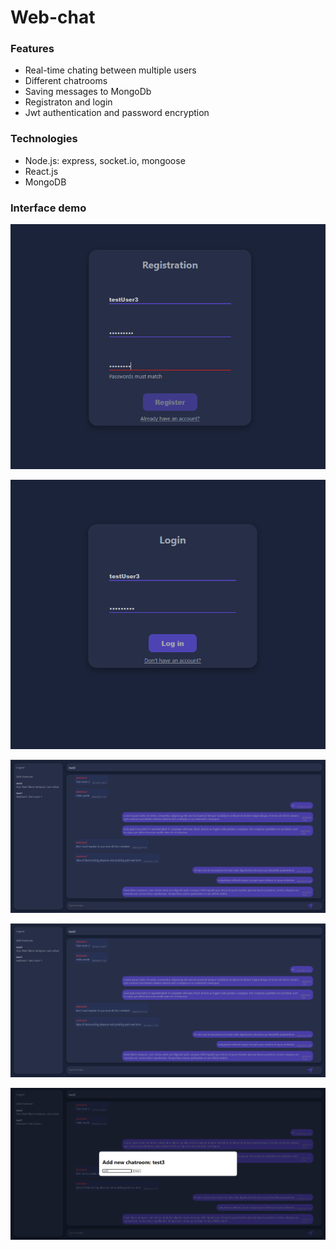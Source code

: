 # Web-chat

### Features

- Real-time chating between multiple users
- Different chatrooms
- Saving messages to MongoDb
- Registraton and login
- Jwt authentication and password encryption

### Technologies

- Node.js: express, socket.io, mongoose
- React.js
- MongoDB

### Interface demo

![Registraton](frontend\src\images\readme-register.png)

![Login](frontend\src\images\readme-login.png)

![Main page](frontend\src\images\readme-main_page.png)

![Another chatroom](frontend\src\images\readme-main_page.png)

![Add chatroom modal](frontend\src\images\readme-add_chatroom.png)


